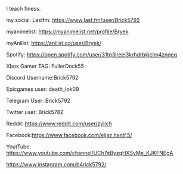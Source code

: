 I teach finess.

my social:
Lastfm: https://www.last.fm/user/Brick5792

myanimelist: https://myanimelist.net/profile/Bryek

myAnilist: https://anilist.co/user/Bryek/

Spotify: https://open.spotify.com/user/31tq3lreei3krhdrbkjclm4znqeq

Xbox Gamer TAG: FullerDock55

Discord Username:Brick5792

Epicgames user: death_lok09

Telegram User: Brick5792

Twitter user: Brick5782

Reddit: https://www.reddit.com/user/zylich

Facebook:https://www.facebook.com/eijaz.hanif.5/

YoutTube: https://www.youtube.com/channel/UCh7eByzqHXSyMe_KJKFNEgA

https://www.instagram.com/b4rick5792/
